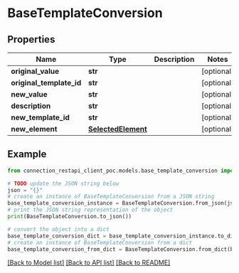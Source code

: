 # BaseTemplateConversion


## Properties

Name | Type | Description | Notes
------------ | ------------- | ------------- | -------------
**original_value** | **str** |  | [optional] 
**original_template_id** | **str** |  | [optional] 
**new_value** | **str** |  | [optional] 
**description** | **str** |  | [optional] 
**new_template_id** | **str** |  | [optional] 
**new_element** | [**SelectedElement**](SelectedElement.md) |  | [optional] 

## Example

```python
from connection_restapi_client_poc.models.base_template_conversion import BaseTemplateConversion

# TODO update the JSON string below
json = "{}"
# create an instance of BaseTemplateConversion from a JSON string
base_template_conversion_instance = BaseTemplateConversion.from_json(json)
# print the JSON string representation of the object
print(BaseTemplateConversion.to_json())

# convert the object into a dict
base_template_conversion_dict = base_template_conversion_instance.to_dict()
# create an instance of BaseTemplateConversion from a dict
base_template_conversion_from_dict = BaseTemplateConversion.from_dict(base_template_conversion_dict)
```
[[Back to Model list]](../README.md#documentation-for-models) [[Back to API list]](../README.md#documentation-for-api-endpoints) [[Back to README]](../README.md)


